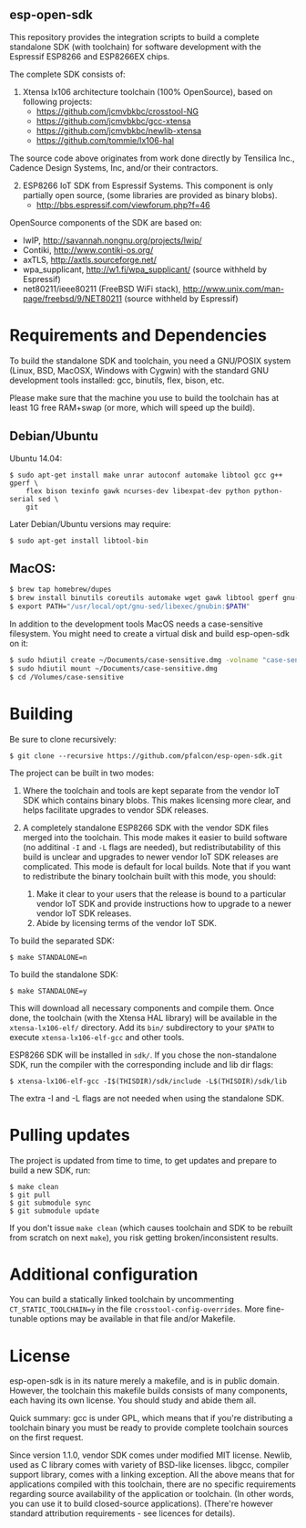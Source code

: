 esp-open-sdk
------------

This repository provides the integration scripts to build a complete
standalone SDK (with toolchain) for software development with the
Espressif ESP8266 and ESP8266EX chips.

The complete SDK consists of:

1. Xtensa lx106 architecture toolchain (100% OpenSource), based on
   following projects:
    * https://github.com/jcmvbkbc/crosstool-NG
    * https://github.com/jcmvbkbc/gcc-xtensa
    * https://github.com/jcmvbkbc/newlib-xtensa
    * https://github.com/tommie/lx106-hal

The source code above originates from work done directly by Tensilica Inc.,
Cadence Design Systems, Inc, and/or their contractors.

2. ESP8266 IoT SDK from Espressif Systems. This component is only
   partially open source, (some libraries are provided as binary blobs).
    * http://bbs.espressif.com/viewforum.php?f=46

OpenSource components of the SDK are based on:
* lwIP, http://savannah.nongnu.org/projects/lwip/
* Contiki, http://www.contiki-os.org/
* axTLS, http://axtls.sourceforge.net/
* wpa_supplicant, http://w1.fi/wpa_supplicant/ (source withheld by Espressif)
* net80211/ieee80211 (FreeBSD WiFi stack),
  http://www.unix.com/man-page/freebsd/9/NET80211
  (source withheld by Espressif)


Requirements and Dependencies
=============================

To build the standalone SDK and toolchain, you need a GNU/POSIX system
(Linux, BSD, MacOSX, Windows with Cygwin) with the standard GNU development
tools installed: gcc, binutils, flex, bison, etc.

Please make sure that the machine you use to build the toolchain has at least
1G free RAM+swap (or more, which will speed up the build).

## Debian/Ubuntu

Ubuntu 14.04:
```
$ sudo apt-get install make unrar autoconf automake libtool gcc g++ gperf \
    flex bison texinfo gawk ncurses-dev libexpat-dev python python-serial sed \
    git
```

Later Debian/Ubuntu versions may require:
```
$ sudo apt-get install libtool-bin
```

## MacOS:
```bash
$ brew tap homebrew/dupes
$ brew install binutils coreutils automake wget gawk libtool gperf gnu-sed --with-default-names grep
$ export PATH="/usr/local/opt/gnu-sed/libexec/gnubin:$PATH"
```

In addition to the development tools MacOS needs a case-sensitive filesystem.
You might need to create a virtual disk and build esp-open-sdk on it:
```bash
$ sudo hdiutil create ~/Documents/case-sensitive.dmg -volname "case-sensitive" -size 10g -fs "Case-sensitive HFS+"
$ sudo hdiutil mount ~/Documents/case-sensitive.dmg
$ cd /Volumes/case-sensitive
```

Building
========

Be sure to clone recursively:

```
$ git clone --recursive https://github.com/pfalcon/esp-open-sdk.git
```

The project can be built in two modes:

1. Where the toolchain and tools are kept separate from the vendor IoT SDK
   which contains binary blobs. This makes licensing more clear, and helps
   facilitate upgrades to vendor SDK releases.

2. A completely standalone ESP8266 SDK with the vendor SDK files merged
   into the toolchain. This mode makes it easier to build software (no
   additinal `-I` and `-L` flags are needed), but redistributability of
   this build is unclear and upgrades to newer vendor IoT SDK releases are
   complicated. This mode is default for local builds. Note that if you
   want to redistribute the binary toolchain built with this mode, you
   should:

    1. Make it clear to your users that the release is bound to a
       particular vendor IoT SDK and provide instructions how to upgrade
       to a newer vendor IoT SDK releases.
    2. Abide by licensing terms of the vendor IoT SDK.

To build the separated SDK:

```
$ make STANDALONE=n
```

To build the standalone SDK:

```
$ make STANDALONE=y
```

This will download all necessary components and compile them. Once done,
the toolchain (with the Xtensa HAL library) will be available in the
`xtensa-lx106-elf/` directory. Add its `bin/` subdirectory to your
`$PATH` to execute `xtensa-lx106-elf-gcc` and other tools.

ESP8266 SDK will be installed in `sdk/`. If you chose the non-standalone
SDK, run the compiler with the corresponding include and lib dir flags:

```
$ xtensa-lx106-elf-gcc -I$(THISDIR)/sdk/include -L$(THISDIR)/sdk/lib
```

The extra -I and -L flags are not needed when using the standalone SDK.

Pulling updates
===============
The project is updated from time to time, to get updates and prepare to
build a new SDK, run:

```
$ make clean
$ git pull
$ git submodule sync
$ git submodule update
```

If you don't issue `make clean` (which causes toolchain and SDK to be
rebuilt from scratch on next `make`), you risk getting broken/inconsistent
results.

Additional configuration
========================

You can build a statically linked toolchain by uncommenting
`CT_STATIC_TOOLCHAIN=y` in the file `crosstool-config-overrides`. More
fine-tunable options may be available in that file and/or Makefile.

License
=======

esp-open-sdk is in its nature merely a makefile, and is in public domain.
However, the toolchain this makefile builds consists of many components,
each having its own license. You should study and abide them all.

Quick summary: gcc is under GPL, which means that if you're distributing
a toolchain binary you must be ready to provide complete toolchain sources
on the first request.

Since version 1.1.0, vendor SDK comes under modified MIT license. Newlib,
used as C library comes with variety of BSD-like licenses. libgcc, compiler
support library, comes with a linking exception. All the above means that
for applications compiled with this toolchain, there are no specific
requirements regarding source availability of the application or toolchain.
(In other words, you can use it to build closed-source applications).
(There're however standard attribution requirements - see licences for
details).
